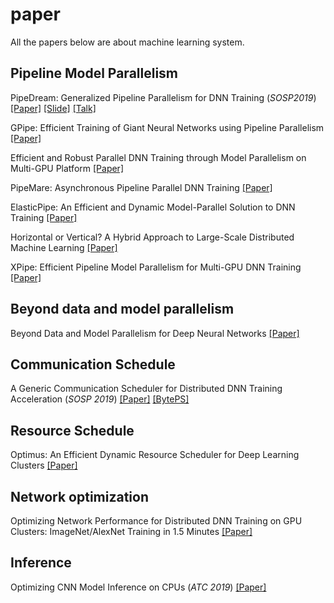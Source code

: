 # paper
All the papers below are about machine learning system.

## Pipeline Model Parallelism
PipeDream: Generalized Pipeline Parallelism for DNN Training (*SOSP2019*) [[Paper]](https://cs.stanford.edu/~matei/papers/2019/sosp_pipedream.pdf) [[Slide]](https://sosp19.rcs.uwaterloo.ca/slides/narayanan.pdf) [[Talk]](https://sosp19.rcs.uwaterloo.ca/videos/D1-S1-P1.mp4)

GPipe: Efficient Training of Giant Neural Networks using Pipeline Parallelism [[Paper]](https://arxiv.org/pdf/1811.06965.pdf)

Efficient and Robust Parallel DNN Training through Model Parallelism on Multi-GPU Platform [[Paper]](https://arxiv.org/pdf/1809.02839.pdf)

PipeMare: Asynchronous Pipeline Parallel DNN Training [[Paper]](https://arxiv.org/pdf/1910.05124.pdf)

ElasticPipe: An Efficient and Dynamic Model-Parallel Solution to DNN Training [[Paper]](https://dl.acm.org/citation.cfm?id=3331463)

Horizontal or Vertical? A Hybrid Approach to Large-Scale Distributed Machine Learning [[Paper]](https://dl.acm.org/doi/pdf/10.1145/3322795.3331461?download=true)

XPipe: Efficient Pipeline Model Parallelism for Multi-GPU DNN Training [[Paper]](https://arxiv.org/pdf/1911.04610.pdf)


## Beyond data and model parallelism
Beyond Data and Model Parallelism for Deep Neural Networks [[Paper]](https://cs.stanford.edu/~zhihao/papers/sysml19a.pdf)

## Communication Schedule
A Generic Communication Scheduler for Distributed DNN Training Acceleration (*SOSP 2019*) [[Paper]](https://i.cs.hku.hk/~cwu/papers/yhpeng-sosp19.pdf) [[BytePS]](https://github.com/bytedance/byteps)


## Resource Schedule
Optimus: An Efficient Dynamic Resource Scheduler for Deep Learning Clusters [[Paper]](https://i.cs.hku.hk/~cwu/papers/yhpeng-eurosys18.pdf)

## Network optimization
Optimizing Network Performance for Distributed DNN Training
on GPU Clusters: ImageNet/AlexNet Training in 1.5 Minutes [[Paper]](https://arxiv.org/pdf/1902.06855.pdf)

## Inference
Optimizing CNN Model Inference on CPUs (*ATC 2019*) [[Paper]](https://www.usenix.org/conference/atc19/presentation/liu-yizhi)

